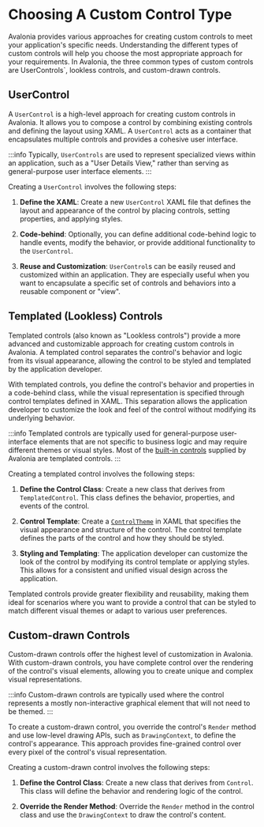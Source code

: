 # Choosing A Custom Control Type

Avalonia provides various approaches for creating custom controls to meet your application's specific needs. Understanding the different types of custom controls will help you choose the most appropriate approach for your requirements. In Avalonia, the three common types of custom controls are  UserControls`, lookless controls, and custom-drawn controls.

## UserControl

A `UserControl` is a high-level approach for creating custom controls in Avalonia. It allows you to compose a control by combining existing controls and defining the layout using XAML. A `UserControl` acts as a container that encapsulates multiple controls and provides a cohesive user interface.

:::info
Typically, `UserControls` are used to represent specialized views within an application, such as a "User Details View," rather than serving as general-purpose user interface elements.
:::

Creating a `UserControl` involves the following steps:

1. **Define the XAML**: Create a new `UserControl` XAML file that defines the layout and appearance of the control by placing controls, setting properties, and applying styles.

2. **Code-behind**: Optionally, you can define additional code-behind logic to handle events, modify the behavior, or provide additional functionality to the `UserControl`.

3. **Reuse and Customization**: `UserControl`s can be easily reused and customized within an application. They are especially useful when you want to encapsulate a specific set of controls and behaviors into a reusable component or "view".


<GitHubSampleLink title="Custom Control" link="https://github.com/AvaloniaUI/AvaloniaUI.QuickGuides/tree/main/CustomControl"/>


## Templated (Lookless) Controls

Templated controls (also known as "Lookless controls") provide a more advanced and customizable approach for creating custom controls in Avalonia. A templated control separates the control's behavior and logic from its visual appearance, allowing the control to be styled and templated by the application developer.

With templated controls, you define the control's behavior and properties in a code-behind class, while the visual representation is specified through control templates defined in XAML. This separation allows the application developer to customize the look and feel of the control without modifying its underlying behavior.

:::info
Templated controls are typically used for general-purpose user-interface elements that are not specific to business logic and may require different themes or visual styles. Most of the [built-in controls](../builtin-controls.md) supplied by Avalonia are templated controls.
:::

Creating a templated control involves the following steps:

1. **Define the Control Class**: Create a new class that derives from `TemplatedControl`. This class defines the behavior, properties, and events of the control.

2. **Control Template**: Create a [`ControlTheme`](control-themes) in XAML that specifies the visual appearance and structure of the control. The control template defines the parts of the control and how they should be styled.

3. **Styling and Templating**: The application developer can customize the look of the control by modifying its control template or applying styles. This allows for a consistent and unified visual design across the application.

Templated controls provide greater flexibility and reusability, making them ideal for scenarios where you want to provide a control that can be styled to match different visual themes or adapt to various user preferences.

## Custom-drawn Controls

Custom-drawn controls offer the highest level of customization in Avalonia. With custom-drawn controls, you have complete control over the rendering of the control's visual elements, allowing you to create unique and complex visual representations.

:::info
Custom-drawn controls are typically used where the control represents a mostly non-interactive graphical element that will not need to be themed.
:::

To create a custom-drawn control, you override the control's `Render` method and use low-level drawing APIs, such as `DrawingContext`, to define the control's appearance. This approach provides fine-grained control over every pixel of the control's visual representation.

Creating a custom-drawn control involves the following steps:

1. **Define the Control Class**: Create a new class that derives from `Control`. This class will define the behavior and rendering logic of the control.

2. **Override the Render Method**: Override the `Render` method in the control class and use the `DrawingContext` to draw the control's content.
